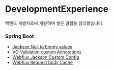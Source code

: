# DevelopmentExperience
백엔드 개발자로써 개발하며 쌓은 경험을 정리했습니다.

### Spring Boot
- [Jackson Null to Empty values](https://github.com/LEEJ0NGWAN/DevelopmentExperience/tree/master/SpringBoot/ResponseJSONHandling/NullToEmptyValues)
- [VO Validation custom Annotations](https://github.com/LEEJ0NGWAN/DevelopmentExperience/tree/master/SpringBoot/Validation/Annotation)
- [Webflux Jackson Custom Config](https://github.com/LEEJ0NGWAN/DevelopmentExperience/tree/master/SpringBoot/Webflux/JacksonConfig)
- [Webflux Request body Cache](https://github.com/LEEJ0NGWAN/DevelopmentExperience/tree/master/SpringBoot/Webflux/WebFilter/RequestBodyCache)

